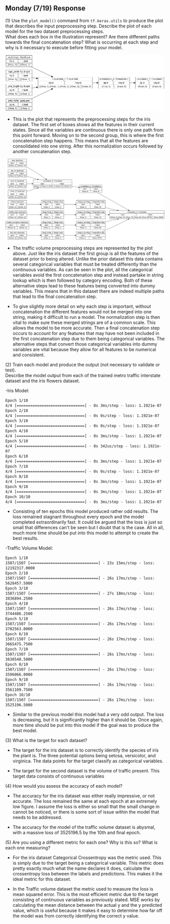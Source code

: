 ## Monday (7/19) Response

(1) Use the `plot_model()` command from `tf.keras.utils` to produce the plot that describes the input preprocessing 
step.  Describe the plot of each model for the two dataset preprocessing steps.  
What does each box in the illustration represent?
Are there different paths towards the final concatenation step?
What is occurring at each step and why is it necessary to execute before fitting your model.

![img_31.png](img_31.png)

- This is the plot that represents the preprocessing steps for the iris dataset. The first set of boxes shows all the
features in their current states. Since all the variables are continuous there is only one path from this point 
  forward. Moving on to the second group, this is where the first concatenation step happens. This means that 
  all the features are consolidated into one string. After this normalization occurs followed by another 
  concatenation step. 
  
![img_32.png](img_32.png)

- The traffic volume preprocessing steps are represented by the plot above. Just like the iris dataset the first 
  group is all the features of the dataset prior to being altered. Unlike the prior dataset this data contains several
  categorical variables that must be treated differently than the continuous variables. As can be seen in the plot,
  all the categorical variables avoid the first concatenation step and instead partake in string lookup which is then
  followed by category encoding. Both of these alternative steps lead to these features being converted into dummy 
  variables. This means that in this dataset there are indeed multiple paths that lead to the final concatenation step.


- To give slightly more detail on why each step is important, without concatenation the different
  features would not be merged into one string, making it difficult to run a model. The normalization step is then vital
  to make sure these merged strings are of a common scale. This allows the model to be more accurate. Then a final
  concatenation step occurs to account for any features that may have not been included in the first concatenation step
  due to them being categorical variables. The alternative steps that convert those categorical variables into dummy 
  variables are vital because they allow for all features to be numerical and consistent. 


(2) Train each model and produce the output (not necessary to validate or test).  
Describe the model output from each of the trained metro traffic interstate dataset and the iris flowers dataset.

-Iris Model:


    Epoch 1/10
    4/4 [==============================] - 0s 3ms/step - loss: 1.1921e-07
    Epoch 2/10
    4/4 [==============================] - 0s 0s/step - loss: 1.1921e-07
    Epoch 3/10
    4/4 [==============================] - 0s 0s/step - loss: 1.1921e-07
    Epoch 4/10
    4/4 [==============================] - 0s 3ms/step - loss: 1.1921e-07
    Epoch 5/10
    4/4 [==============================] - 0s 342us/step - loss: 1.1921e-07
    Epoch 6/10
    4/4 [==============================] - 0s 3ms/step - loss: 1.1921e-07
    Epoch 7/10
    4/4 [==============================] - 0s 0s/step - loss: 1.1921e-07
    Epoch 8/10
    4/4 [==============================] - 0s 3ms/step - loss: 1.1921e-07
    Epoch 9/10
    4/4 [==============================] - 0s 3ms/step - loss: 1.1921e-07
    Epoch 10/10
    4/4 [==============================] - 0s 3ms/step - loss: 1.1921e-07 

- Consisting of ten epochs this model produced rather odd results. The loss remained stagnant throughout every epoch
and the model completed extraordinarily fast. It could be argued that the loss is just so small that differences can't 
  be seen but I doubt that is the case. All in all, much more time should be put into this model to attempt to create 
  the best results.

    
-Traffic Volume Model:

    Epoch 1/10
    1507/1507 [==============================] - 23s 15ms/step - loss: 12192317.0000
    Epoch 2/10
    1507/1507 [==============================] - 26s 17ms/step - loss: 5628457.5000
    Epoch 3/10
    1507/1507 [==============================] - 27s 18ms/step - loss: 3836894.2500
    Epoch 4/10
    1507/1507 [==============================] - 26s 17ms/step - loss: 3744486.2500
    Epoch 5/10
    1507/1507 [==============================] - 26s 17ms/step - loss: 3702563.0000
    Epoch 6/10
    1507/1507 [==============================] - 26s 17ms/step - loss: 3665475.7500
    Epoch 7/10
    1507/1507 [==============================] - 26s 17ms/step - loss: 3630548.5000
    Epoch 8/10
    1507/1507 [==============================] - 26s 17ms/step - loss: 3596066.0000
    Epoch 9/10
    1507/1507 [==============================] - 26s 17ms/step - loss: 3561109.7500
    Epoch 10/10
    1507/1507 [==============================] - 26s 17ms/step - loss: 3525196.5000

- Similar to the previous model this model had a very odd output. The loss is decreasing, but it is significantly 
higher than it should be. Once again, more time should be put into this model if the goal was to produce the best
  model.


(3) What is the target for each dataset?

- The target for the iris dataset is to correctly identify the species of iris the plant is. The three potential 
options being setosa, versicolor, and virginica. The data points for the target classify as categorical variables.

- The target for the second dataset is the volume of traffic present. This target data consists of continuous variables

(4) How would you assess the accuracy of each model? 

- The accuracy for the iris dataset was either really impressive, or not accurate. The loss remained the same at each
epoch at an extremely low figure. I assume the loss is either so small that the small change in cannot be noticed,
  or there is some sort of issue within the model that needs to be addressed.

- The accuracy for the model of the traffic volume dataset is abysmal, with a massive loss of 3525196.5 by the 10th
and final epoch.


(5) Are you using a different metric for each one?  Why is this so?  What is each one measuring?

- For the iris dataset Categorical Crossentropy was the metric used. This is simply due to the target being a 
categorical variable. This metric does pretty exactly much what the name declares it does,
  calculate the crossentropy loss between the labels and predictions. This makes it the ideal metric for this dataset.

- In the Traffic volume dataset the metric used to measure the loss is mean squared error. This is the most efficient
metric due to the target consisting of continuous variables as previously stated. MSE works by calculating the mean
  distance between the actual y and the y predicted value, which is useful because it makes it easy to determine how far
  off the model was from correctly identifying the correct y value. 

 